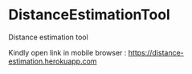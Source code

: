 # DistanceEstimationTool

Distance estimation tool

Kindly open link in mobile browser : https://distance-estimation.herokuapp.com
